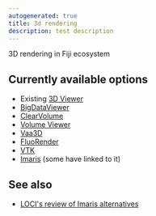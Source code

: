 ```yaml
---
autogenerated: true
title: 3d rendering
description: test description
---
```


3D rendering in Fiji ecosystem

Currently available options
---------------------------

-   Existing [3D Viewer](/plugins/3d-viewer)
-   [BigDataViewer](/plugins/bdv)
-   [ClearVolume](/plugins/clearvolume)
-   [Volume Viewer](/plugins/volume-viewer)
-   [Vaa3D](Vaa3D)
-   [FluoRender](FluoRender)
-   [VTK](VTK)
-   [Imaris](Imaris) (some have linked to it)

See also
--------

-   [LOCI's review of Imaris alternatives](https://loci.wisc.edu/outreach/3d-viz)
